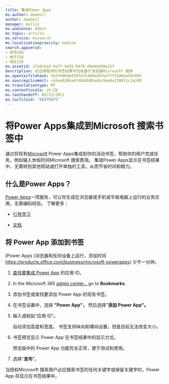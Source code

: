 ```yaml
---
title: 集成Power Apps
ms.author: dawholl
author: dawholl
manager: kellis
ms.audience: Admin
ms.topic: article
ms.service: mssearch
ms.localizationpriority: medium
search.appverid:
- BFB160
- MET150
- MOE150
ms.assetid: 1fadcba3-4a7f-4a55-8476-d4e64d49a15f
description: 在应用程序的书签结果中包括基于浏览器Microsoft 搜索
ms.openlocfilehash: 55df0d6d6d39742548db497ed77f530b6a591895
ms.sourcegitcommit: ca5ee826ba4f4bb9b9baabc9ae8a130011c2a3d0
ms.translationtype: MT
ms.contentlocale: zh-CN
ms.lasthandoff: 09/15/2021
ms.locfileid: "59375675"
---
```

# <a name="integrate-power-apps-in-microsoft-search-bookmarks"></a>将Power Apps集成到Microsoft 搜索书签中
   
通过将现有[Microsoft](https://products.office.com/business/microsoft-powerapps) Power Apps集成到你的活动书签，帮助你的用户完成任务，例如输入休假时间Microsoft 搜索费用。 集成Power Apps显示在书签结果中，无需转到其他网站或打开单独的工具，从而节省时间和精力。
  
## <a name="what-are-power-apps"></a>什么是Power Apps？

[Power Apps](https://products.office.com/business/microsoft-powerapps)一项服务，可让你生成在浏览器或手机或平板电脑上运行的业务应用，无需编码经验。 了解更多：
  
- [引导学习](/learn/browse/?products=powerapps)
    
- [文档](/powerapps/)
    
## <a name="add-a-power-app-to-a-bookmark"></a>将 Power App 添加到书签

[Power Apps (浏览器和任何设备上运行，添加时间 https://products.office.com/business/microsoft-powerapps) 少于一分钟。
  
1. [查找要集成 Power App](/powerapps/maker/canvas-apps/get-sessionid#get-an-app-id) 的应用 ID。
    
2. In the Microsoft 365 [admin center，](https://admin.microsoft.com)go to **Bookmarks**.
    
3. 添加书签或查找要添加 Power App 的现有书签。
    
4. 在书签设置中，选择 **"Power App"，** 然后选择"**添加 Power App"。**
    
5. 输入或粘贴“应用 ID”。
    
    自动添加高度和宽度。 书签支持纵向和横向设置，但是目前无法改变大小。
    
6. 书签预览显示 Power App 在书签结果中的显示方式。
    
    预览版中的 Power App 功能完全正常，便于测试和使用。
    
7. 选择“**发布**”。
    
当授权Microsoft 搜索用户必应搜索书签的任何关键字[](https://Bing.com)或保留关键字时，Power App 将显示在书签结果中。